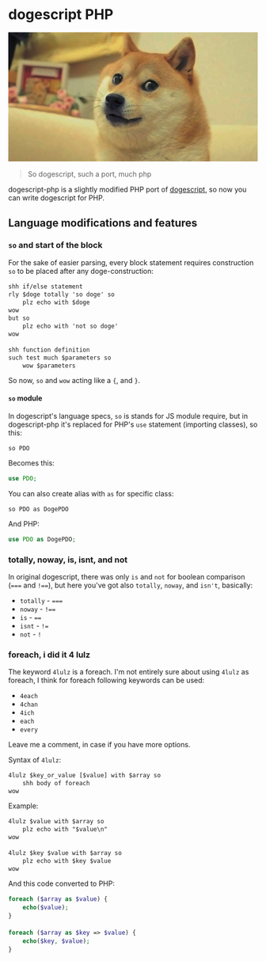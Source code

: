 # dogescript PHP

![doge](./doge.jpg)

> So dogescript, such a port, much php

dogescript-php is a slightly modified PHP port of [dogescript](https://github.com/dogescript/dogescript), so now you can write dogescript for PHP.

## Language modifications and features

### `so` and start of the block

For the sake of easier parsing, every block statement requires construction `so` to be placed after any doge-construction:

```dogescript
shh if/else statement
rly $doge totally 'so doge' so
    plz echo with $doge
wow
but so
    plz echo with 'not so doge'
wow

shh function definition
such test much $parameters so
    wow $parameters
```

So now, `so` and `wow` acting like a `{`, and `}`.

#### `so` module

In dogescript's language specs, `so` is stands for JS module require, but in dogescript-php it's replaced for PHP's `use` statement (importing classes), so this:

```dogescript
so PDO
```

Becomes this:

```php
use PDO;
```

You can also create alias with `as` for specific class:

```dogescript
so PDO as DogePDO
```

And PHP:

```php
use PDO as DogePDO;
```

### totally, noway, is, isnt, and not

In original dogescript, there was only `is` and `not` for boolean comparison (`===` and `!==`), but here you've got also `totally`, `noway`, and `isn't`, basically:

* `totally` - `===`
* `noway` - `!==`
* `is` - `==`
* `isnt` - `!=`
* `not` - `!`

### foreach, i did it 4 lulz

The keyword `4lulz` is a foreach. I'm not entirely sure about using `4lulz` as foreach, I think for foreach following keywords can be used:

* `4each`
* `4chan`
* `4ich`
* `each`
* `every`

Leave me a comment, in case if you have more options.

Syntax of `4lulz`:

```
4lulz $key_or_value [$value] with $array so
    shh body of foreach
wow
```

Example:

```dogescript
4lulz $value with $array so
    plz echo with "$value\n"
wow

4lulz $key $value with $array so
    plz echo with $key $value
wow
```

And this code converted to PHP:

```php
foreach ($array as $value) {
    echo($value);
}

foreach ($array as $key => $value) {
    echo($key, $value);
}
```